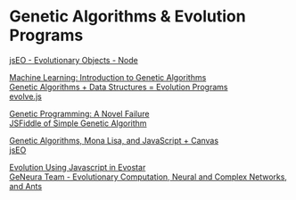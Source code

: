 Genetic Algorithms & Evolution Programs
==========================================

[jsEO - Evolutionary Objects - Node](https://github.com/CANUBE/jsEO)  

[Machine Learning: Introduction to Genetic Algorithms](http://burakkanber.com/blog/machine-learning-genetic-algorithms-part-1-javascript/)  
[Genetic Algorithms + Data Structures = Evolution Programs](http://web.ist.utl.pt/adriano.simoes/tese/referencias/Michalewicz%20Z.%20Genetic%20Algorithms%20+%20Data%20Structures%20=%20Evolution%20Programs%20(3ed).PDF)  
[evolve.js](https://github.com/koryk/evolvejs)    


[Genetic Programming: A Novel Failure](http://lethain.com/genetic-programming-a-novel-failure/)  
[JSFiddle of Simple Genetic Algorithm](http://jsfiddle.net/bkanber/BBxc6/light/)  


[Genetic Algorithms, Mona Lisa, and JavaScript + Canvas](http://blog.nihilogic.dk/2009/01/genetic-mona-lisa.html)  
[jsEO](http://geneura.wordpress.com/2014/04/24/an-object-oriented-library-in-javascript-to-build-modular-and-flexible-cross-platform-evolutionary-algorithms-2/)  


[Evolution Using Javascript in Evostar](http://geneura.wordpress.com/2014/04/28/evolution-using-javascript-in-evostar/)  
[GeNeura Team - Evolutionary Computation, Neural and Complex Networks, and Ants](http://geneura.wordpress.com/)  
